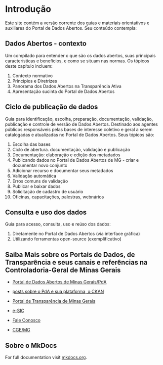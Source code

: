 # Introdução

Este site contém a versão corrente dos guias e materiais orientativos e auxiliares do Portal de Dados Abertos. Seu conteúdo contempla:

## Dados Abertos - contexto

Um compilado para entender o que são os dados abertos, suas principais características e benefícios, e como se situam nas normas. Os tópicos deste capítulo incluem: 

1. Contexto normativo
1. Princípios e Diretrizes
1. Panorama dos Dados Abertos na Transparência Ativa
1. Apresentação sucinta do Portal de Dados Abertos

## Ciclo de publicação de dados

Guia para identificação, escolha, preparação, documentação, validação, publicação e controle de versão de Dados Abertos. Destinado aos agentes públicos responsáveis pelas bases de interesse coletivo e geral a serem catalogadas e atualizadas no Portal de Dados Abertos. Seus tópicos são:

1. Escolha das bases
1. Ciclo de abertura. documentação, validação e publicação
1. Documentação: elaboração e edição dos metadados
1. Publicando dados no Portal de Dados Abertos de MG - criar e documentar novo conjunto
1. Adicionar recurso e documentar seus metadados
1. Validação automática
1. Erros comuns de validação
1. Publicar e baixar dados
1. Solicitação de cadastro de usuário 
1. Oficinas, capacitações, palestras, webnários

## Consulta e uso dos dados 

Guia para acesso, consulta, uso e reúso dos dados:

1. Diretamente no Portal de Dados Abertos (via interface gráfica)
1. Utilizando ferramentas open-source (exemplificativo)

## Saiba Mais sobre os Portais de Dados, de Transparência e seus canais e referências na Controladoria-Geral de Minas Gerais

- [Portal de Dados Abertos de Minas Gerais/PdA](https://dados.mg.gov.br/about)

- [posts sobre o PdA e sua plataforma, o CKAN](https://transparencia-mg.github.io/handbook/0.1/posts/20221213_tags/#ckan)

- [Portal de Transparência de Minas Gerais](https://www.transparencia.mg.gov.br/)

- [e-SIC](https://acessoainformacao.mg.gov.br/sistema/site/index.aspx) 

- [Fale Conosco](https://www.transparencia.mg.gov.br/faleconosco) 

- [CGE/MG](https://www.cge.mg.gov.br/)

## Sobre o MkDocs

For full documentation visit [mkdocs.org](https://www.mkdocs.org).
